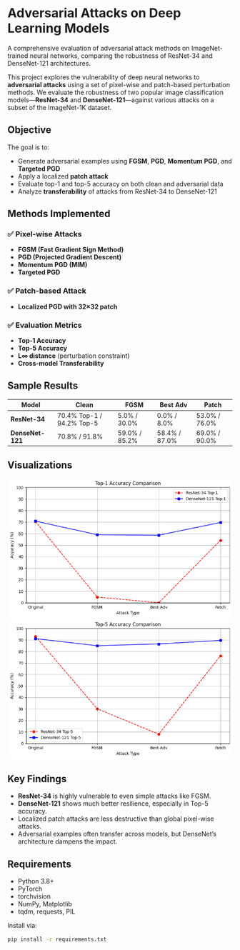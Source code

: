 # Adversarial Attacks on Deep Learning Models
A comprehensive evaluation of adversarial attack methods on ImageNet-trained neural networks, comparing the robustness of ResNet-34 and DenseNet-121 architectures.

This project explores the vulnerability of deep neural networks to **adversarial attacks** using a set of pixel-wise and patch-based perturbation methods. We evaluate the robustness of two popular image classification models—**ResNet-34** and **DenseNet-121**—against various attacks on a subset of the ImageNet-1K dataset.

## Objective

The goal is to:
- Generate adversarial examples using **FGSM**, **PGD**, **Momentum PGD**, and **Targeted PGD**
- Apply a localized **patch attack**
- Evaluate top-1 and top-5 accuracy on both clean and adversarial data
- Analyze **transferability** of attacks from ResNet-34 to DenseNet-121

## Methods Implemented

### ✅ Pixel-wise Attacks
- **FGSM (Fast Gradient Sign Method)**  
- **PGD (Projected Gradient Descent)**  
- **Momentum PGD (MIM)**  
- **Targeted PGD**

### ✅ Patch-based Attack
- **Localized PGD with 32×32 patch**

### ✅ Evaluation Metrics
- **Top-1 Accuracy**
- **Top-5 Accuracy**
- **L∞ distance** (perturbation constraint)
- **Cross-model Transferability**

##  Sample Results

| Model         | Clean | FGSM | Best Adv | Patch |
|---------------|-------|------|----------|--------|
| **ResNet-34** | 70.4% Top-1 / 94.2% Top-5 | 5.0% / 30.0% | 0.0% / 8.0% | 53.0% / 76.0% |
| **DenseNet-121** | 70.8% / 91.8% | 59.0% / 85.2% | 58.4% / 87.0% | 69.0% / 90.0% |

## Visualizations

<img src="/top1_accuracy_comparison.png" width="600" />
<img src="/top5_accuracy_comparison.png" width="600" />

##  Key Findings

- **ResNet-34** is highly vulnerable to even simple attacks like FGSM.
- **DenseNet-121** shows much better resilience, especially in Top-5 accuracy.
- Localized patch attacks are less destructive than global pixel-wise attacks.
- Adversarial examples often transfer across models, but DenseNet’s architecture dampens the impact.

##  Requirements

- Python 3.8+
- PyTorch
- torchvision
- NumPy, Matplotlib
- tqdm, requests, PIL

Install via:

```bash
pip install -r requirements.txt

